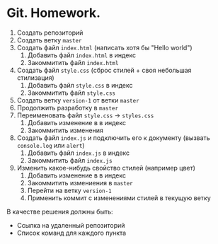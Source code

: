 # Git. Homework.

1. Создать репозиторий
1. Создать ветку `master`
1. Создать файл `index.html` (написать хотя бы "Hello world")
    1. Добавить файл `index.html` в индекс
    1. Закоммитить файл `index.html`
1. Создать файл `style.css` (сброс стилей + своя небольшая стилизация)
    1. Добавить файл `style.css` в индекс
    1. Закоммитить файл `style.css`
1. Создать ветку `version-1` от ветки `master`
1. Продолжить разработку в `master`
1. Переименовать файл `style.css` -> `styles.css`
    1. Добавить изменение в в индекс
    1. Закоммитить изменения
1. Создать файл `index.js` и подключить его к документу (вызвать `console.log` или `alert`)
    1. Добавить файл `index.js` в индекс
    1. Закоммитить файл `index.js`
1. Изменить какое-нибудь свойство стилей (например цвет)
    1. Добавить изменение в в индекс
    1. Закоммитить измениения в `master`
    1. Перейти на ветку `version-1`
    1. Применить коммит с изменениями стилей в текущую ветку


В качестве решения должны быть:
- Ссылка на удаленный репозиторий
- Список команд для каждого пункта
